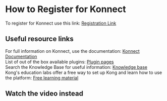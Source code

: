 # How to Register for Konnect

To register for Konnect use this link: [Registration Link](https://cloud.konghq.com/register)

## Useful resource links

For full information on Konnect, use the documentation: [Konnect Documentation](https://docs.konghq.com/konnect/) \
List of out of the box available plugins: [Plugin pages](https://docs.konghq.com/hub/) \
Search the Knowledge Base for useful information: [Knowledge base](https://support.konghq.com/support/s/knowledge) \
Kong's education labs offer a free way to set up Kong and learn how to use the platform: [Free learning material](https://education.konghq.com/)

## Watch the video instead

<!---
[![Useful resource links](./images/docs.png)](https://youtu.be/ "Useful resource links")
-->



